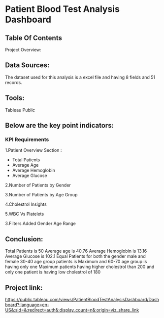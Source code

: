 # Patient Blood Test Analysis Dashboard

## Table Of Contents
Project Overview: 

## Data Sources:
The dataset used for this analysis is a excel file and having 8 fields and 51 records.

## Tools:
Tableau Public

## Below are the key point indicators:
### KPI Requirements
1.Patient Overview Section : 
- Total Patients
- Average Age
- Average Hemoglobin
- Average Glucose

2.Number of Patients by Gender

3.Number of Patients by Age Group

4.Cholestrol Insights

5.WBC Vs Platelets

3.Filters Added
Gender
Age Range

## Conclusion:
Total Patients is 50
Average age is 40.76
Average Hemoglobin is 13.16
Average Glucose is 102.1
Equal Patients for both the gender male and female
30-40 age group patients is Maximum and 60-70 age group is having only one
Maximum patients having higher cholestrol than 200 and only one patient is having low cholestrol of 180

## Project link:
https://public.tableau.com/views/PatientBloodTestAnalysisDashboard/Dashboard?:language=en-US&:sid=&:redirect=auth&:display_count=n&:origin=viz_share_link
